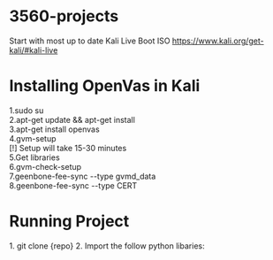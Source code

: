 # 3560-projects
Start with most up to date Kali Live Boot ISO https://www.kali.org/get-kali/#kali-live


<h1>Installing OpenVas in Kali</h1>
1.sudo su <br />
2.apt-get update && apt-get install<br />
3.apt-get install openvas<br />
4.gvm-setup<br />
    [!] Setup will take 15-30 minutes<br />
5.Get libraries<br />
6.gvm-check-setup<br />
7.geenbone-fee-sync --type gvmd_data<br />
8.geenbone-fee-sync --type CERT<br />


<h1>Running Project</h1>
1. git clone {repo}
2. Import the follow python libaries:
    
